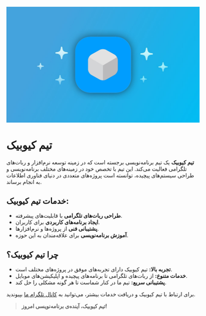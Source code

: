 ![Cubic Team Logo](logo_cubic.png)

# تیم کیوبیک
**تیم کیوبیک** یک تیم برنامه‌نویسی برجسته است که در زمینه توسعه نرم‌افزار و ربات‌های تلگرامی فعالیت می‌کند. این تیم با تخصص خود در زمینه‌های مختلف برنامه‌نویسی و طراحی سیستم‌های پیچیده، توانسته است پروژه‌های متعددی در دنیای فناوری اطلاعات به انجام برساند.

## خدمات تیم کیوبیک:
- **طراحی ربات‌های تلگرامی** با قابلیت‌های پیشرفته.
- **ایجاد برنامه‌های کاربردی** برای کاربران.
- **پشتیبانی فنی** از پروژه‌ها و نرم‌افزارها.
- **آموزش برنامه‌نویسی** برای علاقه‌مندان به این حوزه.

## چرا تیم کیوبیک؟
- **تجربه بالا:** تیم کیوبیک دارای تجربه‌های موفق در پروژه‌های مختلف است.
- **خدمات متنوع:** از ربات‌های تلگرامی تا برنامه‌های پیچیده و اپلیکیشن‌های موبایل.
- **پشتیبانی سریع:** تیم ما در کنار شماست تا هر گونه مشکلی را حل کند.

برای ارتباط با تیم کیوبیک و دریافت خدمات بیشتر، می‌توانید به [کانال تلگرام ما](https://t.me/Cubic_Team) بپیوندید.

> **تیم کیوبیک، آینده‌ی برنامه‌نویسی امروز!**
